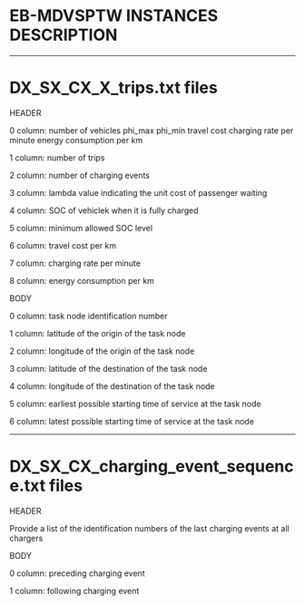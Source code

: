 # EB-MDVSPTW INSTANCES DESCRIPTION

-----------------
# DX_SX_CX_X_trips.txt files

HEADER

0 column: number of vehicles	phi_max	phi_min	travel cost	charging rate per minute	energy consumption per km

1 column: number of trips

2 column: number of charging events

3 column: lambda value indicating the unit cost of passenger waiting

4 column: SOC of vehiclek when it is fully charged

5 column: minimum allowed SOC level 

6 column: travel cost per km

7 column: charging rate per minute

8 column: energy consumption per km

BODY

0 column: task node identification number

1 column: latitude of the origin of the task node

2 column: longitude of the origin of the task node

3 column: latitude of the destination of the task node

4 column: longitude of the destination of the task node

5 column: earliest possible starting time of service at the task node

6 column: latest possible starting time of service at the task node

-----------------

# DX_SX_CX_charging_event_sequence.txt files

HEADER

Provide a list of the identification numbers of the last charging events at all chargers

BODY

0 column: preceding charging event

1 column: following charging event

